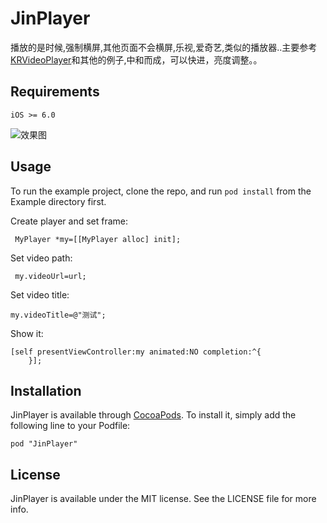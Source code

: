 
# JinPlayer

播放的是时候,强制横屏,其他页面不会横屏,乐视,爱奇艺,类似的播放器..主要参考[KRVideoPlayer](https://github.com/36Kr-Mobile/KRVideoPlayer)和其他的例子,中和而成，可以快进，亮度调整。。

## Requirements

`iOS >= 6.0`

   ![效果图](https://cloud.githubusercontent.com/assets/3974508/12646311/2c08ed6c-c60a-11e5-9f72-9336f075925f.jpg)

## Usage

To run the example project, clone the repo, and run `pod install` from the Example directory first.

Create player and set frame:

```
 MyPlayer *my=[[MyPlayer alloc] init];
```

Set video path:

```
 my.videoUrl=url;
```

Set video title:

```
my.videoTitle=@"测试";
```

Show it:

```
[self presentViewController:my animated:NO completion:^{
    }];
```

## Installation

JinPlayer is available through [CocoaPods](http://cocoapods.org). To install
it, simply add the following line to your Podfile:

```
pod "JinPlayer"
```
## License

JinPlayer is available under the MIT license. See the LICENSE file for more info.   
